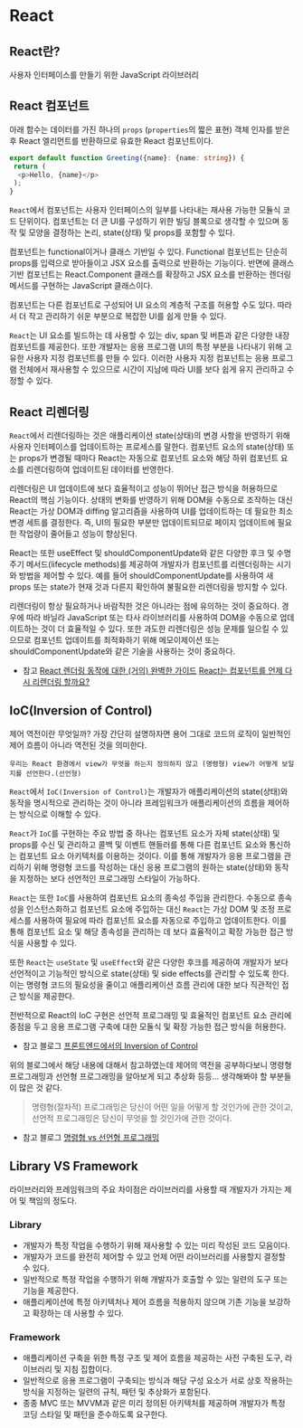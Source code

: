 # React

## React란?

사용자 인터페이스를 만들기 위한 JavaScript 라이브러리

## React 컴포넌트

아래 함수는 데이터를 가진 하나의 `props` (`properties`의 짧은 표현) 객체 인자를 받은 후 React 엘리먼트를 반환하므로 유효한 React 컴포넌트이다.

```typescript
export default function Greeting({name}: {name: string}) {
 return (
  <p>Hello, {name}</p>
 );
}
```

`React`에서 컴포넌트는 사용자 인터페이스의 일부를 나타내는 재사용 가능한 모듈식 코드 단위이다.
컴포넌트는 더 큰 UI를 구성하기 위한 빌딩 블록으로 생각할 수 있으며 동작 및 모양을 결정하는 논리, state(상태) 및 props를 포함할 수 있다.

컴포넌트는 functional이거나 클래스 기반일 수 있다. Functional 컴포넌트는 단순히 props를 입력으로 받아들이고 JSX 요소를 출력으로 반환하는 기능이다.
반면에 클래스 기반 컴포넌트는 React.Component 클래스를 확장하고 JSX 요소를 반환하는 렌더링 메서드를 구현하는 JavaScript 클래스이다.

컴포넌트는 다른 컴포넌트로 구성되어 UI 요소의 계층적 구조를 허용할 수도 있다. 따라서 더 작고 관리하기 쉬운 부분으로 복잡한 UI를 쉽게 만들 수 있다.

`React`는 UI 요소를 빌드하는 데 사용할 수 있는 div, span 및 버튼과 같은 다양한 내장 컴포넌트를 제공한다.
또한 개발자는 응용 프로그램 UI의 특정 부분을 나타내기 위해 고유한 사용자 지정 컴포넌트를 만들 수 있다.
이러한 사용자 지정 컴포넌트는 응용 프로그램 전체에서 재사용할 수 있으므로 시간이 지남에 따라 UI를 보다 쉽게 ​​유지 관리하고 수정할 수 있다.

## React 리렌더링

`React`에서 리렌더링하는 것은 애플리케이션 state(상태)의 변경 사항을 반영하기 위해 사용자 인터페이스를 업데이트하는 프로세스를 말한다.
컴포넌트 요소의 state(상태) 또는 props가 변경될 때마다 React는 자동으로 컴포넌트 요소와 해당 하위 컴포넌트 요소를 리렌더링하여 업데이트된 데이터를 반영한다.

리렌더링은 UI 업데이트에 보다 효율적이고 성능이 뛰어난 접근 방식을 허용하므로 React의 핵심 기능이다.
상태의 변화를 반영하기 위해 DOM을 수동으로 조작하는 대신 React는 가상 DOM과 diffing 알고리즘을 사용하여 UI를 업데이트하는 데 필요한 최소 변경 세트를 결정한다.
즉, UI의 필요한 부분만 업데이트되므로 페이지 업데이트에 필요한 작업량이 줄어들고 성능이 향상된다.

React는 또한 useEffect 및 shouldComponentUpdate와 같은 다양한 후크 및 수명 주기 메서드(lifecycle methods)를 제공하여 개발자가 컴포넌트를 리렌더링하는 시기와 방법을 제어할 수 있다.
예를 들어 shouldComponentUpdate를 사용하여 새 props 또는 state가 현재 것과 다른지 확인하여 불필요한 리렌더링을 방지할 수 있다.

리렌더링이 항상 필요하거나 바람직한 것은 아니라는 점에 유의하는 것이 중요하다.
경우에 따라 바닐라 JavaScript 또는 타사 라이브러리를 사용하여 DOM을 수동으로 업데이트하는 것이 더 효율적일 수 있다.
또한 과도한 리렌더링은 성능 문제를 일으킬 수 있으므로 컴포넌트 업데이트를 최적화하기 위해 메모이제이션 또는 shouldComponentUpdate와 같은 기술을 사용하는 것이 중요하다.

- 참고
[React 렌더링 동작에 대한 (거의) 완벽한 가이드](https://velog.io/@superlipbalm/blogged-answers-a-mostly-complete-guide-to-react-rendering-behavior)
[React는 컴포넌트를 언제 다시 리렌더링 할까요?](https://velog.io/@surim014/react-rerender)

## IoC(Inversion of Control)

제어 역전이란 무엇일까?
가장 간단히 설명하자면 용어 그대로 코드의 로직이
일반적인 제어 흐름이 아니라 역전된 것을 의미한다.

`우리는 React 환경에서 view가 무엇을 하는지 정의하지 않고 (명령형) view가 어떻게 보일지를 선언한다.(선언형)`

`React`에서 `IoC(Inversion of Control)`는 개발자가 애플리케이션의 state(상태)와 동작을 명시적으로 관리하는 것이 아니라 프레임워크가 애플리케이션의 흐름을 제어하는 ​​방식으로 이해할 수 있다.

`React`가 `IoC`를 구현하는 주요 방법 중 하나는 컴포넌트 요소가 자체 state(상태) 및 props를 수신 및 관리하고 콜백 및 이벤트 핸들러를 통해 다른 컴포넌트 요소와 통신하는 컴포넌트 요소 아키텍처를 이용하는 것이다.
이를 통해 개발자가 응용 프로그램을 관리하기 위해 명령형 코드를 작성하는 대신 응용 프로그램의 원하는 state(상태)와 동작을 지정하는 보다 선언적인 프로그래밍 스타일이 가능하다.

`React`는 또한 `IoC`를 사용하여 컴포넌트 요소의 종속성 주입을 관리한다.
수동으로 종속성을 인스턴스화하고 컴포넌트 요소에 주입하는 대신 `React`는 가상 DOM 및 조정 프로세스를 사용하여 필요에 따라 컴포넌트 요소를 자동으로 주입하고 업데이트한다.
이를 통해 컴포넌트 요소 및 해당 종속성을 관리하는 데 보다 효율적이고 확장 가능한 접근 방식을 사용할 수 있다.

또한 `React`는 `useState` 및 `useEffect`와 같은 다양한 후크를 제공하여 개발자가 보다 선언적이고 기능적인 방식으로 state(상태) 및 side effects를 관리할 수 있도록 한다.
이는 명령형 코드의 필요성을 줄이고 애플리케이션 흐름 관리에 대한 보다 직관적인 접근 방식을 제공한다.

전반적으로 React의 IoC 구현은 선언적 프로그래밍 및 효율적인 컴포넌트 요소 관리에 중점을 두고 응용 프로그램 구축에 대한 모듈식 및 확장 가능한 접근 방식을 허용한다.

- 참고 블로그
[프론트엔드에서의 Inversion of Control](https://tecoble.techcourse.co.kr/post/2021-05-14-inversion-of-control/)

위의 블로그에서 해당 내용에 대해서 참고하였는데 제어의 역전을 공부하다보니 명령형 프로그래밍과
선언형 프로그래밍을 알아보게 되고 추상화 등등... 생각해봐야 할 부분들이 많은 것 같다.

> 명령형(절차적) 프로그래밍은 당신이 어떤 일을 어떻게 할 것인가에 관한 것이고,
> 선언적 프로그래밍은 당신이 무엇을 할 것인가에 관한 것이다.

- 참고 블로그
[명령형 vs 선언형 프로그래밍](https://iborymagic.tistory.com/73)

## Library VS Framework

라이브러리와 프레임워크의 주요 차이점은 라이브러리를 사용할 때 개발자가 가지는 제어 및 책임의 정도다.

### Library

- 개발자가 특정 작업을 수행하기 위해 재사용할 수 있는 미리 작성된 코드 모음이다.
- 개발자가 코드를 완전히 제어할 수 있고 언제 어떤 라이브러리를 사용할지 결정할 수 있다.
- 일반적으로 특정 작업을 수행하기 위해 개발자가 호출할 수 있는 일련의 도구 또는 기능을 제공한다.
- 애플리케이션에 특정 아키텍처나 제어 흐름을 적용하지 않으며 기존 기능을 보강하고 확장하는 데 사용할 수 있다.

### Framework

- 애플리케이션 구축을 위한 특정 구조 및 제어 흐름을 제공하는 사전 구축된 도구, 라이브러리 및 지침 집합이다.
- 일반적으로 응용 프로그램이 구축되는 방식과 해당 구성 요소가 서로 상호 작용하는 방식을 지정하는 일련의 규칙, 패턴 및 추상화가 포함된다.
- 종종 MVC 또는 MVVM과 같은 미리 정의된 아키텍처를 제공하며 개발자가 특정 코딩 스타일 및 패턴을 준수하도록 요구한다.
